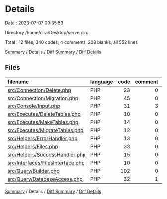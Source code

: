 # Details

Date : 2023-07-07 09:35:53

Directory /home/cira/Desktop/server/src

Total : 12 files,  340 codes, 4 comments, 208 blanks, all 552 lines

[Summary](results.md) / Details / [Diff Summary](diff.md) / [Diff Details](diff-details.md)

## Files
| filename | language | code | comment | blank | total |
| :--- | :--- | ---: | ---: | ---: | ---: |
| [src/Connection/Delete.php](/src/Connection/Delete.php) | PHP | 23 | 0 | 15 | 38 |
| [src/Connection/Migration.php](/src/Connection/Migration.php) | PHP | 45 | 0 | 24 | 69 |
| [src/Console/Input.php](/src/Console/Input.php) | PHP | 31 | 3 | 22 | 56 |
| [src/Executes/DeleteTables.php](/src/Executes/DeleteTables.php) | PHP | 10 | 0 | 9 | 19 |
| [src/Executes/MakeTables.php](/src/Executes/MakeTables.php) | PHP | 14 | 0 | 9 | 23 |
| [src/Executes/MigrateTables.php](/src/Executes/MigrateTables.php) | PHP | 12 | 0 | 9 | 21 |
| [src/Helpers/ErrorHandler.php](/src/Helpers/ErrorHandler.php) | PHP | 13 | 0 | 9 | 22 |
| [src/Helpers/Files.php](/src/Helpers/Files.php) | PHP | 33 | 0 | 13 | 46 |
| [src/Helpers/SuccessHandler.php](/src/Helpers/SuccessHandler.php) | PHP | 15 | 0 | 8 | 23 |
| [src/Interfaces/FilesInterface.php](/src/Interfaces/FilesInterface.php) | PHP | 10 | 0 | 4 | 14 |
| [src/Query/Builder.php](/src/Query/Builder.php) | PHP | 102 | 0 | 61 | 163 |
| [src/Query/DatabaseAccess.php](/src/Query/DatabaseAccess.php) | PHP | 32 | 1 | 25 | 58 |

[Summary](results.md) / Details / [Diff Summary](diff.md) / [Diff Details](diff-details.md)